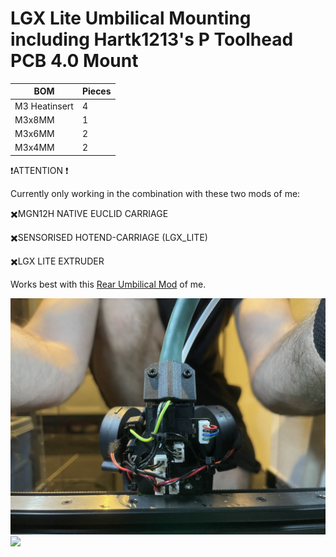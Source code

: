 # LGX Lite Umbilical Mounting including Hartk1213's P Toolhead PCB 4.0 Mount

| BOM | Pieces |
| ------ | ------ |
| M3 Heatinsert | 4 |
| M3x8MM | 1 |
| M3x6MM | 2 |
| M3x4MM | 2 |

❗ATTENTION ❗

Currently only working in the combination with these two mods of me:

✖️MGN12H NATIVE EUCLID CARRIAGE

✖️SENSORISED HOTEND-CARRIAGE (LGX_LITE)

✖️LGX LITE EXTRUDER

Works best with this [Rear Umbilical Mod](https://github.com/Minsekt/MantisUsermods/tree/main/Usermods/Minsekt/LGX_Lite_Umbilical) of me.

![](images/IMG_8925.jpg)
![](images/2022-04-16T22_53_09.png)
